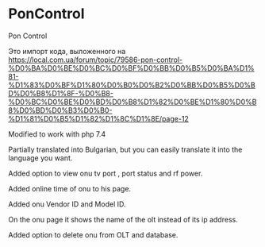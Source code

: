 # PonControl
Pon Control

Это импорт кода, выложенного на https://local.com.ua/forum/topic/79586-pon-control-%D0%BA%D0%BE%D0%BC%D0%BF%D0%BB%D0%B5%D0%BA%D1%81-%D1%83%D0%BF%D1%80%D0%B0%D0%B2%D0%BB%D0%B5%D0%BD%D0%B8%D1%8F-%D0%B8-%D0%BC%D0%BE%D0%BD%D0%B8%D1%82%D0%BE%D1%80%D0%B8%D0%BD%D0%B3%D0%B0-%D1%81%D0%B5%D1%82%D1%8C%D1%8E/page-12

Modified to work with php 7.4

Partially translated into Bulgarian, but you can easily translate it into the language you want.

Added option to view onu tv port , port status and rf power.

Added online time of onu to his page.

Added onu Vendor ID and Model ID.

On the onu page it shows the name of the olt instead of its ip address.

Added option to delete onu from OLT and database. 

